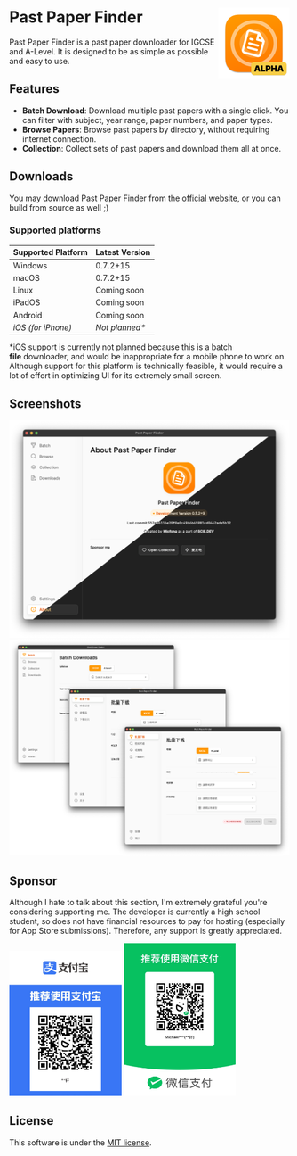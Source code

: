 <h1>Past Paper Finder<img src="markdown/appicon.svg" alt="App Icon" width="128" align="right"/></h1>

Past Paper Finder is a past paper downloader for IGCSE and A-Level. It is designed to be as simple as possible and easy to use.

## Features

- **Batch Download**:
  Download multiple past papers with a single click. You can filter with subject, year range, paper numbers, and paper types.
- **Browse Papers**:
  Browse past papers by directory, without requiring internet connection.
- **Collection**:
  Collect sets of past papers and download them all at once.

## Downloads

You may download Past Paper Finder from the [official website](https://pastpaperfinder.vercel.app/), or you can build from source as well ;)

### Supported platforms

| Supported Platform | Latest Version  |
| ------------------ | --------------- |
| Windows            | 0.7.2+15        |
| macOS              | 0.7.2+15        |
| Linux              | Coming soon     |
| iPadOS             | Coming soon     |
| Android            | Coming soon     |
| *iOS (for iPhone)* | *Not planned\** |

*iOS support is currently not planned because this is a batch **file** downloader, and would be inappropriate for a mobile phone to work on. Although support for this platform is technically feasible, it would require a lot of effort in optimizing UI for its extremely small screen.

## Screenshots

<img src="markdown/darkmode.png" alt="Dark Mode" width="512"/>
<img src="markdown/i18n.png" alt="Multilanguage" width="512"/>

## Sponsor

Although I hate to talk about this section, I'm extremely grateful you're considering supporting me. The developer is currently a high school student, so does not have financial resources to pay for hosting (especially for App Store submissions). Therefore, any support is greatly appreciated.

<p float="left">
<img src="assets/alipay.jpg" alt="Multilanguage" width="40%"/>
<img src="assets/wechatpay.jpg" alt="Multilanguage" width="40%"/>
</p>

## License

This software is under the [MIT license](LICENSE).
